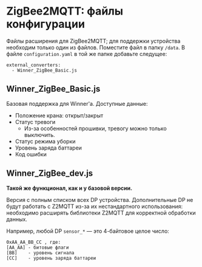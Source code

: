 # ZigBee2MQTT: файлы конфигурации
Файлы расширения для ZigBee2MQTT; для поддержки устройства необходим только один из файлов. 
Поместите файл в папку `/data`. В файле `configuration.yaml` в той же папке добавьте следущее:
```
external_converters:
  - Winner_ZigBee_Basic.js
```

## Winner_ZigBee_Basic.js
Базовая поддержка для Winner'а. Доступные данные:
- Положение крана: открыт/закрыт
- Статус тревоги
  - Из-за особенностей прошивки, тревогу можно только выключить.
- Статус режима уборки
- Уровень заряда баттареи
- Код ошибки

## Winner_ZigBee_dev.js
**Такой же функционал, как и у базовой версии.**

Версия с полным списком всех DP устройства. Дополнительные DP не будут работать с Z2MQTT из-за их нестандартного использования: необходимо расширять библиотеки Z2MQTT для корректной обработки данных.

Например, любой DP `sensor_*` — это 4-байтовое целое число:
```
0xAA_AA_BB_CC , где:
[AA_AA] - битовые флаги
[BB]    - уровень сигнала
[CC]    - уровень заряда баттареи
```
